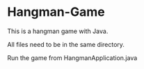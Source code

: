 # Hangman-Game
This is a hangman game with Java.

All files need to be in the same directory.

Run the game from HangmanApplication.java

